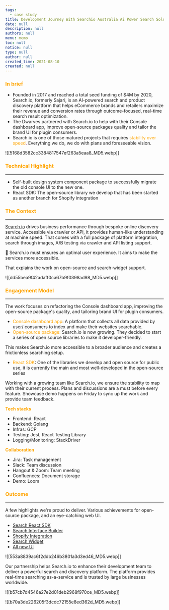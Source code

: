 ```yaml
---
tags: 
  - case study
title: Development Journey With Searchio Australia Ai Power Search Solutions
date: null
description: null
authors: null
menu: memo
toc: null
notice: null
type: null
author: null
created_time: 2021-08-10
created: null
---
```


### <span style='color:orange'>In brief</span>

* Founded in 2017 and reached a total seed funding of $4M by 2020, Search.io, formerly Sajari, is an AI-powered search and product discovery platform that helps eCommerce brands and retailers maximize their revenue and conversion rates through outcome-focused, real-time search result optimization.
* The Dwarves partnered with Search.io to help with their Console dashboard app, improve open-source packages quality and tailor the brand UI for plugin consumers.
* Search.io is one of those matured projects that requires <span style='color:orange'>stability over speed</span><span style='color:purple'>.</span> Everything we do, we do with plans and foreseeable vision.

![[5168d3582cc3384817547ef263a5eaa8_MD5.webp]]


### <span style='color:orange'>Technical Highlight</span>

---

* Self-built design system component package to successfully migrate the old console UI to the new one.
* React SDK: The open-source library we develop that has been started as another branch for Shopify integration

### <span style='color:orange'>The Context</span>

---

<!-- column_list 253f71c3-dd65-4982-a2fb-7b51814b1f94 -->

<!-- column 022182fa-06bb-4d25-b781-f865c53099d5 -->

[Search.io](http://search.io/) drives business performance through bespoke online discovery service. Accessible via crawler or API, it provides human-like understanding at machine speed.
That comes with a full package of platform integration, search through images, A/B testing via crawler and API listing support.


<!-- column 058e573e-b6b1-4d89-9c9e-185a6b75a16c -->

🔸 Search.io must ensures an optimal user experience. It aims to make the services more accessible. 

That explains the work on open-source and search-widget support.

![[dd55bea9f42adaff0ca67b9f0398ad98_MD5.webp]]


### <span style='color:orange'>Engagement Model</span>

---

The work focuses on refactoring the Console dashboard app, improving the open-source package's quality, and tailoring brand UI for plugin consumers.

* <span style='color:orange'>Console dashboard app</span>: A platform that collects all data provided by user/ consumers to index and make their websites searchable. 
* <span style='color:orange'>Open-source package:</span> Search.io is now growing. They decided to start a series of open source libraries to make it developer-friendly. 

This makes Search.io more accessible to a broader audience and creates a frictionless searching setup.

* <span style='color:orange'>React SDK</span>: One of the libraries we develop and open source for public use, it is currently the main and most well-developed in the open-source series

Working with a growing team like Search.io, we ensure the stability to map with their current process. Plans and discussions are a must before every feature. Showcase demo happens on Friday to sync up the work and provide team feedback.

<!-- column_list 13f63c3a-85b4-4b6d-9f34-456773cfca4a -->

<!-- column 75770711-d8fb-4cfc-87ad-366cd45ea2cd -->

<span style='color:orange'>**Tech stacks**</span>

* Frontend: React
* Backend: Golang
* Infras: GCP
* Testing: Jest, React Testing Library
* Logging/Monitoring: StackDriver

<!-- column 37797cb7-39eb-4bb9-980c-f0b14870ef96 -->

<span style='color:orange'>**Collaboration**</span>

* Jira: Task management
* Slack: Team discussion
* Hangout & Zoom: Team meeting
* Confluences: Document storage
* Demo: Loom

### <span style='color:orange'>Outcome</span>

---

<!-- column_list 039762d0-2411-469f-b90e-3ce744505f07 -->

<!-- column 6a6276f5-e8e8-4ad7-b6d5-2d430faa6756 -->

A few highlights we're proud to deliver. Various achievements for open-source package, and an eye-catching web UI.

* <span style='color:orange'>[Search React SDK](https://www.sajari.com/blog/new-search-react-sdk)</span>
* <span style='color:orange'>[Search Interface Builder](https://www.sajari.com/blog/new-search-interface-builder)</span>
* <span style='color:orange'>[Shopify Integration](https://www.sajari.com/blog/shopify-search)</span>
* <span style='color:orange'>[Search Widget](https://docs.sajari.com/user-guide/integrating-search/widget/)</span>
* <span style='color:orange'>[All new UI](https://www.sajari.com/blog/meet-the-all-new-sajari)</span>

<!-- column 7faa84c5-e3a8-4ba3-a86a-047f60d0a9be -->

![[553a8839ac6f2ddb246b3801a3d3ed46_MD5.webp]]

Our partnership helps Search.io to enhance their development team to deliver a powerful search and discovery platform. The platform provides real-time searching as-a-service and is trusted by large businesses worldwide. 


<!-- column_list d31bacd6-5b43-475d-94f1-e9bb12f104b6 -->

<!-- column 41336ad3-5d85-48e9-aa09-21179a252674 -->

![[b57cb7d4546a27e2d01deb2968f970ce_MD5.webp]]

<!-- column e519ad25-0515-4c2a-a88f-c084aad2e880 -->

![[b70a3de226205f3dcdc72155e8ed362d_MD5.webp]]
